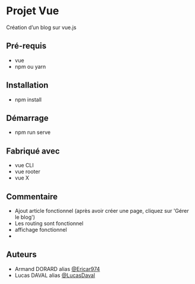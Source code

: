 # Projet Vue

Création d’un blog sur vue.js

## Pré-requis

- vue
- npm ou yarn


## Installation

- npm install 


## Démarrage

- npm run serve

## Fabriqué avec

- vue CLI
- vue rooter
- vue X

## Commentaire
- Ajout article fonctionnel (après avoir créer une page, cliquez sur 'Gérer le blog')
- Les routing sont fonctionnel
- affichage fonctionnel
- 
## Auteurs
* Armand DORARD alias [@Ericar974](https://github.com/Ericar974)
* Lucas DAVAL alias [@LucasDaval](https://github.com/LucasDaval)

